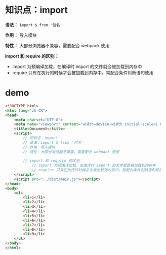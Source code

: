 # 知识点：import

**语法：** `import $ from '包名'`

**作用：** 导入模块

**特性：** 大部分浏览器不兼容，需要配合 webpack 使用

**import 和 require 的区别：**
- import 为预编译加载，在编译时 import 的文件就会被加载到内存中
- require 只有在执行的时候才会被加载到内存中。常配合条件判断语句使用

# demo
```html
<!DOCTYPE html>
<html lang="zh-CN">
<head>
    <meta charset="UTF-8">
    <meta name="viewport" content="width=device-width initial-scale=1 maximum-scale=1 minimum-scale=1 user-scalable=no">
    <title>Document</title>
    <script>
        // 知识点：import
        // 语法：import $ from '包名'
        // 作用：导入模块
        // 特性：大部分浏览器不兼容，需要配合 webpack 使用
        
        // import 和 require 的区别：
            // import 为预编译加载，在编译时 import 的文件就会被加载到内存中
            // require 只有在执行的时候才会被加载到内存中。常配合条件判断语句使用
    </script>
    <script src="../dist/main.js"></script>
</head>
<body>
    <ul>
        <li>1</li>
        <li>2</li>
        <li>3</li>
        <li>4</li>
        <li>5</li>
        <li>6</li>
        <li>7</li>
        <li>8</li>
        <li>9</li>
    </ul>
</body>
</html>
```